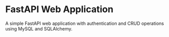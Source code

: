 # FastAPI Web Application

A simple FastAPI web application with authentication and CRUD operations using MySQL and SQLAlchemy.

